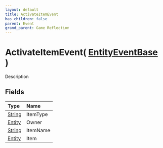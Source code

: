 ```yaml
---
layout: default
title: ActivateItemEvent
has_children: false
parent: Event
grand_parent: Game Reflection
---
```

# ActivateItemEvent( [ EntityEventBase ](/docs/game-reflection/events/entity_event_base) )
Description 

## Fields

| Type | Name |
|:-------------|:--------------|
| [String](/docs/game-reflection/components/string) | ItemType |
| [Entity](/docs/game-reflection/classes/entity) | Owner |
| [String](/docs/game-reflection/components/string) | ItemName |
| [Entity](/docs/game-reflection/classes/entity) | Item |

